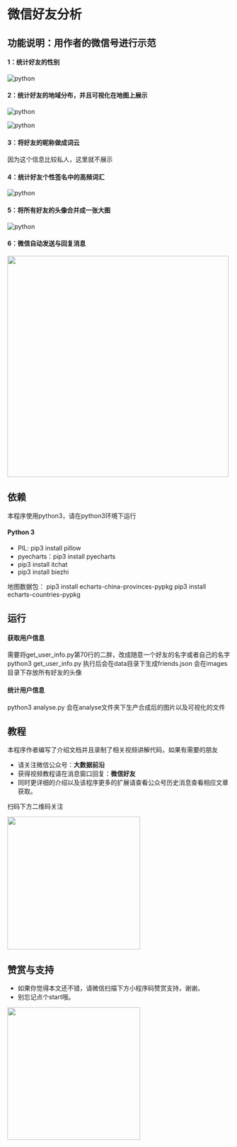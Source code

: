 
# 微信好友分析

## 功能说明：用作者的微信号进行示范
#### 1：统计好友的性别
![python](https://github.com/yangxuanxc/wechat_friends/blob/master/source/1.jpeg)
#### 2：统计好友的地域分布，并且可视化在地图上展示
![python](https://github.com/yangxuanxc/wechat_friends/blob/master/source/2.jpeg)

![python](https://github.com/yangxuanxc/wechat_friends/blob/master/source/3.jpeg)
#### 3：将好友的昵称做成词云
因为这个信息比较私人，这里就不展示
#### 4：统计好友个性签名中的高频词汇
![python](https://github.com/yangxuanxc/wechat_friends/blob/master/source/4.jpeg)
#### 5：将所有好友的头像合并成一张大图
![python](https://github.com/yangxuanxc/wechat_friends/blob/master/source/5.jpeg)
#### 6：微信自动发送与回复消息
<img height="500" align="center" src="https://github.com/yangxuanxc/wechat_friends/blob/master/source/6.jpg" alt="">

## 依赖
本程序使用python3，请在python3环境下运行
#### Python 3
- PIL: pip3 install pillow
- pyecharts：pip3 install pyecharts
- pip3 install itchat
- pip3 install biezhi

地图数据包：
pip3 install echarts-china-provinces-pypkg
pip3 install echarts-countries-pypkg

## 运行
#### 获取用户信息
需要将get_user_info.py第70行的二胖，改成随意一个好友的名字或者自己的名字
python3 get_user_info.py
执行后会在data目录下生成friends.json
会在images目录下存放所有好友的头像
#### 统计用户信息
python3 analyse.py
会在analyse文件夹下生产合成后的图片以及可视化的文件

## 教程
本程序作者编写了介绍文档并且录制了相关视频讲解代码，如果有需要的朋友
- 请关注微信公众号：**大数据前沿** 
- 获得视频教程请在消息窗口回复：**微信好友**
- 同时更详细的介绍以及该程序更多的扩展请查看公众号历史消息查看相应文章获取。

扫码下方二维码关注

<img height="300" align="center" src="https://github.com/yangxuanxc/wechat_friends/blob/master/source/ewm.png" alt="">


## 赞赏与支持
- 如果你觉得本文还不错，请微信扫描下方小程序码赞赏支持，谢谢。
- 别忘记点个start哦。

<img height="300" align="center" src="https://github.com/yangxuanxc/wechat_friends/blob/master/source/zs.jpeg" alt="">
    
